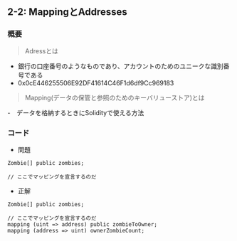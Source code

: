 ## 2-2: MappingとAddresses

### 概要
>Adressとは

- 銀行の口座番号のようなものであり、アカウントのためのユニークな識別番号である
- 0x0cE446255506E92DF41614C46F1d6df9Cc969183

> Mapping(データの保管と参照のためのキーバリューストア)とは

-　データを格納するときにSolidityで使える方法



### コード
- 問題
```
Zombie[] public zombies;

// ここでマッピングを宣言するのだ

```

- 正解

```
Zombie[] public zombies;

// ここでマッピングを宣言するのだ
mapping (uint => address) public zombieToOwner;
mapping (address => uint) ownerZombieCount;
```
